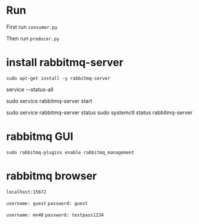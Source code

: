 # Run 

First run `consumer.py`

Then run `producer.py`


# install rabbitmq-server 
```
sudo apt-get install -y rabbitmq-server
```

service --status-all

sudo service rabbitmq-server start

sudo service rabbitmq-server status
sudo systemctl status rabbitmq-server


# rabbitmq GUI
```
sudo rabbitmq-plugins enable rabbitmq_management
```

# rabbitmq browser 
```
localhost:15672
```

`username: guest`
`password: guest`

`username: mn48`
`password: testpass1234`

